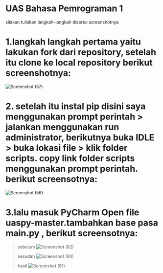 # UAS Bahasa Pemrograman 1

silakan tuliskan langkah-langkah disertai screenshotnya

# 1.langkah langkah pertama yaitu lakukan fork dari repository, setelah itu clone ke local repository berikut screenshotnya:

![Screenshot (57)](https://user-images.githubusercontent.com/46735563/55851704-faea1900-5b83-11e9-9eae-4ccc8ae7a7f2.png)

# 2. setelah itu instal pip disini saya menggunakan prompt perintah > jalankan menggunakan run administrator, berikutnya buka IDLE > buka lokasi file > klik folder scripts. copy link folder scripts menggunakan prompt perintah. berikut screensotnya:

![Screenshot (56)](https://user-images.githubusercontent.com/46735563/55851740-22d97c80-5b84-11e9-88d5-d5657f9bb3a5.png)

# 3.lalu masuk PyCharm Open file uaspy-master.tambahkan base pasa main.py , berikut screensotnya:

>sebelum
![Screenshot (62)](https://user-images.githubusercontent.com/46735563/55854049-aba8e600-5b8d-11e9-8f04-ae68b6586cad.png)

>sesudah
![Screenshot (60)](https://user-images.githubusercontent.com/46735563/55854077-c7ac8780-5b8d-11e9-891c-34a6bc5ae4f9.png)

>hasil
![Screenshot (61)](https://user-images.githubusercontent.com/46735563/55854081-cb400e80-5b8d-11e9-9e5e-4729548bb470.png)

